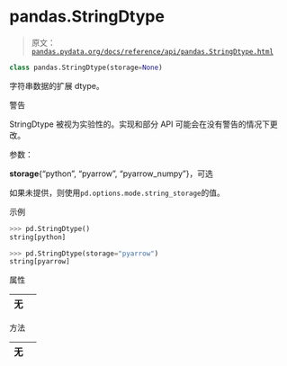 # pandas.StringDtype

> 原文：[`pandas.pydata.org/docs/reference/api/pandas.StringDtype.html`](https://pandas.pydata.org/docs/reference/api/pandas.StringDtype.html)

```py
class pandas.StringDtype(storage=None)
```

字符串数据的扩展 dtype。

警告

StringDtype 被视为实验性的。实现和部分 API 可能会在没有警告的情况下更改。

参数：

**storage**{“python”, “pyarrow”, “pyarrow_numpy”}，可选

如果未提供，则使用`pd.options.mode.string_storage`的值。

示例

```py
>>> pd.StringDtype()
string[python] 
```

```py
>>> pd.StringDtype(storage="pyarrow")
string[pyarrow] 
```

属性

| **无** |  |
| --- | --- |

方法

| **无** |  |
| --- | --- |
